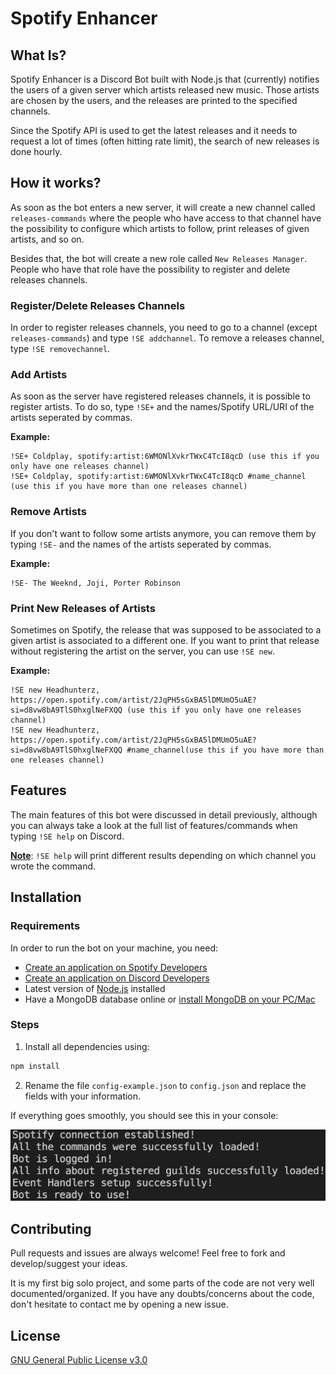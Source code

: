 # Spotify Enhancer

## What Is?

Spotify Enhancer is a Discord Bot built with Node.js that (currently) notifies the users of a given server which artists released new music. Those artists are chosen by the users, and the releases are printed to the specified channels.

Since the Spotify API is used to get the latest releases and it needs to request a lot of times (often hitting rate limit), the search of new releases is done hourly.

## How it works?

As soon as the bot enters a new server, it will create a new channel called `releases-commands` where the people who have access to that channel have the possibility to configure which artists to follow, print releases of given artists, and so on.

Besides that, the bot will create a new role called `New Releases Manager`. People who have that role have the possibility to register and delete releases channels.

### Register/Delete Releases Channels

In order to register releases channels, you need to go to a channel (except `releases-commands`) and type `!SE addchannel`. To remove a releases channel, type `!SE removechannel`.

### Add Artists

As soon as the server have registered releases channels, it is possible to register artists. To do so, type `!SE+` and the names/Spotify URL/URI of the artists seperated by commas. 

**Example:**

```
!SE+ Coldplay, spotify:artist:6WMONlXvkrTWxC4TcI8qcD (use this if you only have one releases channel)
!SE+ Coldplay, spotify:artist:6WMONlXvkrTWxC4TcI8qcD #name_channel (use this if you have more than one releases channel)
```

### Remove Artists

If you don't want to follow some artists anymore, you can remove them by typing `!SE-` and the names of the artists seperated by commas.

**Example:**

```
!SE- The Weeknd, Joji, Porter Robinson
```

### Print New Releases of Artists

Sometimes on Spotify, the release that was supposed to be associated to a given artist is associated to a different one. If you want to print that release without registering the artist on the server, you can use `!SE new`.

**Example:**

```
!SE new Headhunterz, https://open.spotify.com/artist/2JqPH5sGxBA5lDMUmO5uAE?si=d8vw8bA9TlS0hxglNeFXQQ (use this if you only have one releases channel)
!SE new Headhunterz, https://open.spotify.com/artist/2JqPH5sGxBA5lDMUmO5uAE?si=d8vw8bA9TlS0hxglNeFXQQ #name_channel(use this if you have more than one releases channel)
```

## Features

The main features of this bot were discussed in detail previously, although you can always take a look at the full list of features/commands when typing `!SE help` on Discord.

**<u>Note</u>**: `!SE help` will print different results depending on which channel you wrote the command.

## Installation

### Requirements

In order to run the bot on your machine, you need:

* [Create an application on Spotify Developers](https://developer.spotify.com/dashboard/login)
* [Create an application on Discord Developers](https://discord.com/developers/applications)
* Latest version of [Node.js](https://nodejs.org/en/download/) installed
* Have a MongoDB database online or [install MongoDB on your PC/Mac](https://www.mongodb.com/try/download/community)

### Steps

1.  Install all dependencies using:

   ```bash
   npm install
   ```

2. Rename the file `config-example.json` to `config.json` and replace the fields with your information.

If everything goes smoothly, you should see this in your console:

![image-20200913193245156](img/success.png)

## Contributing

Pull requests and issues are always welcome! Feel free to fork and develop/suggest your ideas.

It is my first big solo project, and some parts of the code are not very well documented/organized. If you have any doubts/concerns about the code, don't hesitate to contact me by opening a new issue.

## License
[GNU General Public License v3.0](https://www.gnu.org/licenses/gpl-3.0.html)
